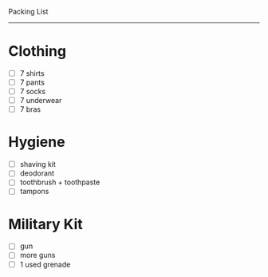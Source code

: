 Packing List

---

# Clothing
- [ ] 7 shirts
- [ ] 7 pants
- [ ] 7 socks
- [ ] 7 underwear
- [ ] 7 bras
# Hygiene
- [ ] shaving kit
- [ ] deodorant
- [ ] toothbrush + toothpaste
- [ ] tampons
# Military Kit
- [ ] gun
- [ ] more guns
- [ ] 1 used grenade
